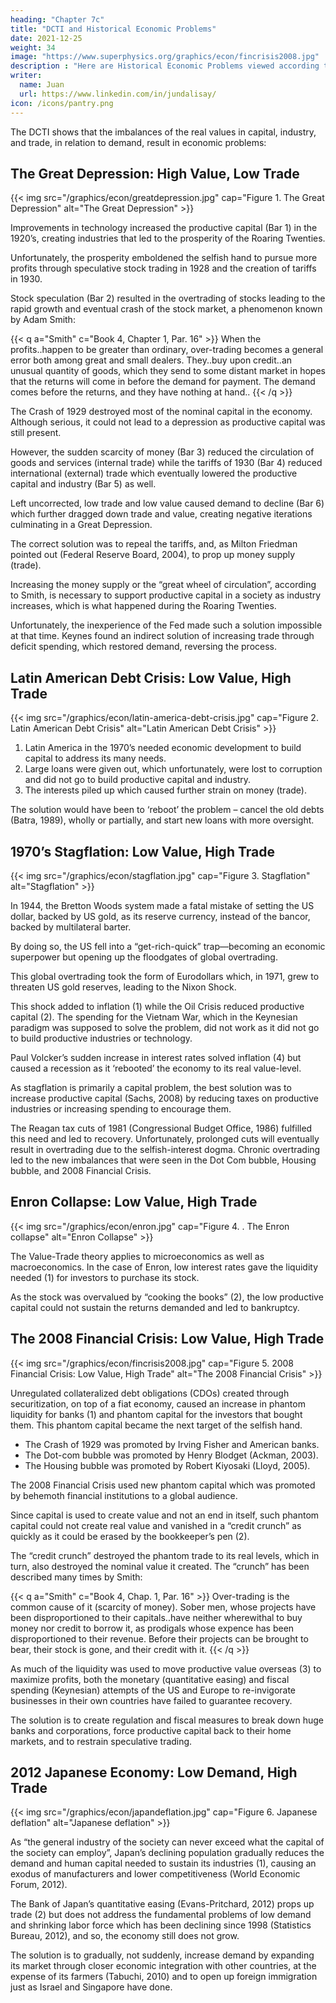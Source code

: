```yaml
---
heading: "Chapter 7c"
title: "DCTI and Historical Economic Problems"
date: 2021-12-25
weight: 34
image: "https://www.superphysics.org/graphics/econ/fincrisis2008.jpg"
description : "Here are Historical Economic Problems viewed according to the DCTI model"
writer:
  name: Juan
  url: https://www.linkedin.com/in/jundalisay/
icon: /icons/pantry.png
---
```



The DCTI shows that the imbalances of the real values in capital, industry, and trade, in relation to demand, result in economic problems:


## The Great Depression: High Value, Low Trade

{{< img src="/graphics/econ/greatdepression.jpg" cap="Figure 1. The Great Depression" alt="The Great Depression" >}}

Improvements in technology increased the productive capital (Bar 1) in the 1920’s, creating industries that led to the prosperity of the Roaring Twenties. 

Unfortunately, the prosperity emboldened the selfish hand to pursue more profits through speculative stock trading in 1928 and the creation of tariffs in 1930. 

Stock speculation (Bar 2) resulted in the overtrading of stocks leading to the rapid growth and eventual crash of the stock market, a phenomenon known by Adam Smith:

{{< q a="Smith" c="Book 4, Chapter 1, Par. 16" >}}
When the profits..happen to be greater than ordinary, over-trading becomes a general error both among great and small dealers. They..buy upon credit..an unusual quantity of goods, which they send to some distant market in hopes that the returns will come in before the demand for payment. The demand comes before the returns, and they have nothing at hand..
{{< /q >}}

The Crash of 1929 destroyed most of the nominal capital in the economy. Although serious, it could not lead to a depression as productive capital was still present. 

However, the sudden scarcity of money (Bar 3) reduced the circulation of goods and services (internal trade) while the tariffs of 1930 (Bar 4) reduced international (external) trade which eventually lowered the productive capital and industry (Bar 5) as well. 

Left uncorrected, low trade and low value caused demand to decline (Bar 6) which further dragged down trade and value, creating negative iterations culminating in a Great Depression. 

The correct solution was to repeal the tariffs, and, as Milton Friedman pointed out (Federal Reserve Board, 2004), to prop up money supply (trade).

Increasing the money supply or the “great wheel of circulation”, according to Smith, is necessary to support productive capital in a society as industry increases, which is what happened during the Roaring Twenties. 

Unfortunately, the inexperience of the Fed made such a solution impossible at that time. Keynes found an indirect solution of increasing trade through deficit spending, which restored demand, reversing the process.



## Latin American Debt Crisis: Low Value, High Trade

{{< img src="/graphics/econ/latin-america-debt-crisis.jpg" cap="Figure 2. Latin American Debt Crisis" alt="Latin American Debt Crisis" >}}

1. Latin America in the 1970’s needed economic development to build capital to address its many needs. 
2. Large loans were given out, which unfortunately, were lost to corruption and did not go to build productive capital and industry. 
3. The interests piled up which caused further strain on money (trade). 

The solution would have been to ‘reboot’ the problem – cancel the old debts (Batra, 1989), wholly or partially, and start new loans with more oversight.


## 1970’s Stagflation: Low Value, High Trade

{{< img src="/graphics/econ/stagflation.jpg" cap="Figure 3. Stagflation" alt="Stagflation" >}}

In 1944, the Bretton Woods system made a fatal mistake of setting the US dollar, backed by US gold, as its reserve currency, instead of the bancor, backed by multilateral barter. 

By doing so, the US fell into a “get-rich-quick” trap—becoming an economic superpower but opening up the floodgates of global overtrading. 

This global overtrading took the form of Eurodollars which, in 1971, grew to threaten US gold reserves, leading to the Nixon Shock. 

This shock added to inflation (1) while the Oil Crisis reduced productive capital (2). The spending for the Vietnam War, which in the Keynesian paradigm was supposed to solve the problem, did not work as it did not go to build productive industries or technology. 

Paul Volcker’s sudden increase in interest rates solved inflation (4) but caused a recession as it ‘rebooted’ the economy to its real value-level. 

As stagflation is primarily a capital problem, the best solution was to increase productive capital (Sachs, 2008) by reducing taxes on productive industries or increasing spending to encourage them. 

The Reagan tax cuts of 1981 (Congressional Budget Office, 1986) fulfilled this need and led to recovery. Unfortunately, prolonged cuts will eventually result in overtrading due to the selfish-interest dogma. Chronic overtrading led to the new imbalances that were seen in the Dot Com bubble, Housing bubble, and 2008 Financial Crisis.



## Enron Collapse: Low Value, High Trade

{{< img src="/graphics/econ/enron.jpg" cap="Figure 4. . The Enron collapse" alt="Enron Collapse" >}}

The Value-Trade theory applies to microeconomics as well as macroeconomics. In the case of Enron, low interest rates gave the liquidity needed (1) for investors to purchase its stock. 

As the stock was overvalued by “cooking the books” (2), the low productive capital could not sustain the returns demanded and led to bankruptcy.


## The 2008 Financial Crisis: Low Value, High Trade

{{< img src="/graphics/econ/fincrisis2008.jpg" cap="Figure 5. 2008 Financial Crisis: Low Value, High Trade" alt="The 2008 Financial Crisis" >}}

Unregulated collateralized debt obligations (CDOs) created through securitization, on top of a fiat economy, caused an increase in phantom liquidity for banks (1) and phantom capital for the investors that bought them. This phantom capital became the next target of the selfish hand. 

- The Crash of 1929 was promoted by Irving Fisher and American banks.
- The Dot-com bubble was promoted by Henry Blodget (Ackman, 2003).
- The Housing bubble was promoted by Robert Kiyosaki (Lloyd, 2005).

The 2008 Financial Crisis used new phantom capital which was promoted by behemoth financial institutions to a global audience.

Since capital is used to create value and not an end in itself, such phantom capital could not create real value and vanished in a “credit crunch” as quickly as it could be erased by the bookkeeper’s pen (2). 

The “credit crunch” destroyed the phantom trade to its real levels, which in turn, also destroyed the nominal value it created. The “crunch” has been described many times by Smith:


{{< q a="Smith" c="Book 4, Chap. 1, Par. 16" >}}
Over-trading is the common cause of it (scarcity of money). Sober men, whose projects have been disproportioned to their capitals..have neither wherewithal to buy money nor credit to borrow it, as prodigals whose expence has been disproportioned to their revenue. Before their projects can be brought to bear, their stock is gone, and their credit with it.
{{< /q >}}


As much of the liquidity was used to move productive value overseas (3) to maximize profits, both the monetary (quantitative easing) and fiscal spending (Keynesian) attempts of the US and Europe to re-invigorate businesses in their own countries have failed to guarantee recovery. 

The solution is to create regulation and fiscal measures to break down huge banks and corporations, force productive capital back to their home markets, and to restrain speculative trading.


## 2012 Japanese Economy: Low Demand, High Trade

{{< img src="/graphics/econ/japandeflation.jpg" cap="Figure 6. Japanese deflation" alt="Japanese deflation" >}}


As “the general industry of the society can never exceed what the capital of the society can employ”, Japan’s declining population gradually reduces the demand and human capital needed to sustain its industries (1), causing an exodus of manufacturers and lower competitiveness (World Economic Forum, 2012). 

The Bank of Japan’s quantitative easing (Evans-Pritchard, 2012) props up trade (2) but does not address the fundamental problems of low demand and shrinking labor force which has been declining since 1998 (Statistics Bureau, 2012), and so, the economy still does not grow. 

The solution is to gradually, not suddenly, increase demand by expanding its market through closer economic integration with other countries, at the expense of its farmers (Tabuchi, 2010) and to open up foreign immigration just as Israel and Singapore have done.
